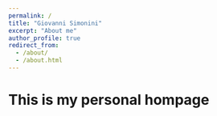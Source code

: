 ```yaml
---
permalink: /
title: "Giovanni Simonini"
excerpt: "About me"
author_profile: true
redirect_from: 
  - /about/
  - /about.html
---
```


This is my personal hompage
===